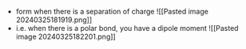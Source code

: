 - form when there is a separation of charge ![[Pasted image 20240325181919.png]]
- i.e. when there is a polar bond, you have a dipole moment
![[Pasted image 20240325182201.png]]